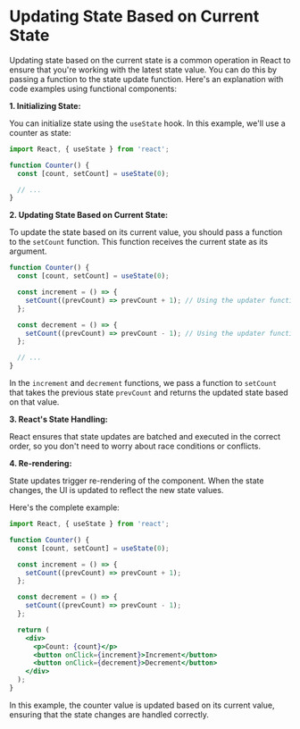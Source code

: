 # Updating State Based on Current State

Updating state based on the current state is a common operation in React to ensure that you're working with the latest state value. You can do this by passing a function to the state update function. Here's an explanation with code examples using functional components:

**1. Initializing State:**

You can initialize state using the `useState` hook. In this example, we'll use a counter as state:

```jsx
import React, { useState } from 'react';

function Counter() {
  const [count, setCount] = useState(0);

  // ...
}
```

**2. Updating State Based on Current State:**

To update the state based on its current value, you should pass a function to the `setCount` function. This function receives the current state as its argument.

```jsx
function Counter() {
  const [count, setCount] = useState(0);

  const increment = () => {
    setCount((prevCount) => prevCount + 1); // Using the updater function
  };

  const decrement = () => {
    setCount((prevCount) => prevCount - 1); // Using the updater function
  };

  // ...
}
```

In the `increment` and `decrement` functions, we pass a function to `setCount` that takes the previous state `prevCount` and returns the updated state based on that value.

**3. React's State Handling:**

React ensures that state updates are batched and executed in the correct order, so you don't need to worry about race conditions or conflicts.

**4. Re-rendering:**

State updates trigger re-rendering of the component. When the state changes, the UI is updated to reflect the new state values.

Here's the complete example:

```jsx
import React, { useState } from 'react';

function Counter() {
  const [count, setCount] = useState(0);

  const increment = () => {
    setCount((prevCount) => prevCount + 1);
  };

  const decrement = () => {
    setCount((prevCount) => prevCount - 1);
  };

  return (
    <div>
      <p>Count: {count}</p>
      <button onClick={increment}>Increment</button>
      <button onClick={decrement}>Decrement</button>
    </div>
  );
}
```

In this example, the counter value is updated based on its current value, ensuring that the state changes are handled correctly.